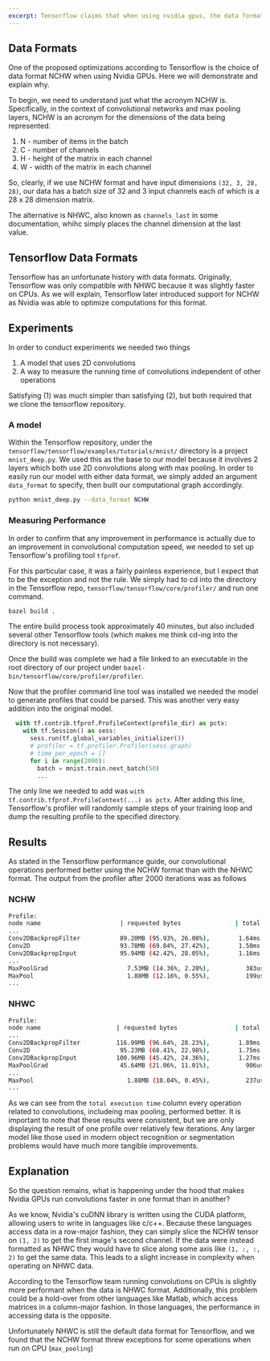 ```yaml
---
excerpt: Tensorflow claims that when using nvidia gpus, the data format NCHW is more performant than NHWC for convolutional networks. We use the Tensorflow profiler to show this is the case.
---
```


## Data Formats

One of the proposed optimizations according to Tensorflow is the choice of data format NCHW when using Nvidia GPUs. Here we will demonstrate and explain why.

To begin, we need to understand just what the acronym NCHW is. Specifically, in the context of convolutional networks and max pooling layers, NCHW is an acronym for the dimensions of the data being represented.

1. N - number of items in the batch
1. C - number of channels
1. H - height of the matrix in each channel
1. W - width of the matrix in each channel

So, clearly, if we use NCHW format and have input dimensions `(32, 3, 28, 28)`, our data has a batch size of 32 and 3 input channels each of which is a 28 x 28 dimension matrix.

The alternative is NHWC, also known as `channels_last` in some documentation, whihc simply places the channel dimension at the last value.

## Tensorflow Data Formats

Tensorflow has an unfortunate history with data formats. Originally, Tensorflow was only compatible with NHWC because it was slightly faster on CPUs. As we will explain, Tensorflow later introduced support for NCHW as Nvidia was able to optimize computations for this format.

## Experiments

In order to conduct experiments we needed two things

1. A model that uses 2D convolutions
1. A way to measure the running time of convolutions independent of other operations

Satisfying (1) was much simpler than satisfying (2), but both required that we clone the tensorflow repository. 

### A model

Within the Tensorflow repository, under the `tensorflow/tensorflow/examples/tutorials/mnist/` directory is a project `mnist_deep.py`. We used this as the base to our model because it involves 2 layers which both use 2D convolutions along with max pooling. In order to easily run our model with either data format, we simply added an argument `data_format` to specify, then built our computational graph accordingly.

```bash
python mnist_deep.py --data_format NCHW
```

### Measuring Performance

In order to confirm that any improvement in performance is actually due to an improvement in convolutional computation speed, we needed to set up Tensorflow's profiling tool `tfprof`.

For this particular case, it was a fairly painless experience, but I expect that to be the exception and not the rule. We simply had to cd into the directory in the Tensorflow repo, `tensorflow/tensorflow/core/profiler/` and run one command.

```bash
bazel build .
```

The entire build process took approximately 40 minutes, but also included several other Tensorflow tools (which makes me think cd\-ing into the directory is not necessary).

Once the build was complete we had a file linked to an executable in the root directory of our project under `bazel-bin/tensorflow/core/profiler/profiler`.

Now that the profiler command line tool was installed we needed the model to generate profiles that could be parsed. This was another very easy addition into the original model.

```python
  with tf.contrib.tfprof.ProfileContext(profile_dir) as pctx:
    with tf.Session() as sess:
      sess.run(tf.global_variables_initializer())
      # profiler = tf.profiler.Profiler(sess.graph)
      # time_per_epoch = []
      for i in range(2000):
        batch = mnist.train.next_batch(50)
        ...
```

The only line we needed to add was `with tf.contrib.tfprof.ProfileContext(...) as pctx`. After adding this line, Tensorflow's profiler will randomly sample steps of your training loop and dump the resulting profile to the specified directory.

## Results

As stated in the Tensorflow performance guide, our convolutional operations performed better using the NCHW format than with the NHWC format. The output from the profiler after 2000 iterations was as follows

### NCHW

```bash
Profile:
node name                      | requested bytes               | total execution time          | accelerator execution time      | cpu execution time        | op occurrence (run|defined)
...
Conv2DBackpropFilter           89.20MB (95.93%, 26.08%),        1.64ms (67.76%, 14.83%),        1.42ms (63.40%, 17.18%),          219us (80.78%, 7.91%),        2|2
Conv2D                         93.78MB (69.84%, 27.42%),        1.50ms (52.94%, 13.56%),        1.22ms (46.22%, 14.79%),          275us (72.87%, 9.93%),        2|2
Conv2DBackpropInput            95.94MB (42.42%, 28.05%),        1.16ms (39.37%, 10.44%),        1.03ms (31.43%, 12.39%),          129us (62.93%, 4.66%),        1|2
...
MaxPoolGrad                      7.53MB (14.36%, 2.20%),          383us (20.57%, 3.46%),          303us (11.71%, 3.66%),           79us (47.00%, 2.85%),        2|2
MaxPool                          1.88MB (12.16%, 0.55%),          199us (12.56%, 1.80%),           123us (4.83%, 1.49%),           75us (35.59%, 2.71%),        2|2
...
```

### NHWC

```bash
Profile:
node name                     | requested bytes                | total execution time          | accelerator execution time      | cpu execution time        | op occurrence (run|defined)
...
Conv2DBackpropFilter          116.99MB (96.64%, 28.23%),        1.89ms (84.00%, 15.71%),        1.61ms (80.68%, 18.02%),          278us (93.60%, 9.08%),        2|2
Conv2D                         95.23MB (68.41%, 22.98%),        1.75ms (68.29%, 14.55%),        1.42ms (62.67%, 15.85%),         332us (84.52%, 10.84%),        2|2
Conv2DBackpropInput           100.96MB (45.42%, 24.36%),        1.27ms (39.94%, 10.59%),        1.11ms (32.22%, 12.49%),          156us (62.19%, 5.09%),        1|2
MaxPoolGrad                    45.64MB (21.06%, 11.01%),          906us (29.35%, 7.54%),          719us (19.73%, 8.05%),          186us (57.10%, 6.07%),        2|2
...
MaxPool                          1.88MB (10.04%, 0.45%),          237us (12.17%, 1.97%),           180us (5.12%, 2.02%),           56us (32.68%, 1.83%),        2|2
...
```

As we can see from the `total execution time` column every operation related to convolutions, includeing max pooling, performed better. It is important to note that these results were consistent, but we are only displaying the result of one profile over relatively few iterations. Any larger model like those used in modern object recognition or segmentation problems would have much more tangible improvements.

## Explanation

So the question remains, what is happening under the hood that makes Nvidia GPUs run convolutions faster in one format than in another?

As we know, Nvidia's cuDNN library is written using the CUDA platform, allowing users to write in languages like c/c++. Because these languages access data in a row\-major fashion, they can simply slice the NCHW tensor on `(1, 2)` to get the first image's second channel. If the data were instead formatted as NHWC they would have to slice along some axis like `(1, :, :, 2)` to get the same data. This leads to a slight increase in complexity when operating on NHWC data.

According to the Tensorflow team running convolutions on CPUs is slightly more performant when the data is NHWC format. Additionally, this problem could be a hold\-over from other languages like Matlab, which access matrices in a column\-major fashion. In those languages, the performance in accessing data is the opposite.

Unfortunately NHWC is still the default data format for Tensorflow, and we found that the NCHW format threw exceptions for some operations when run on CPU (`max_pooling`)
